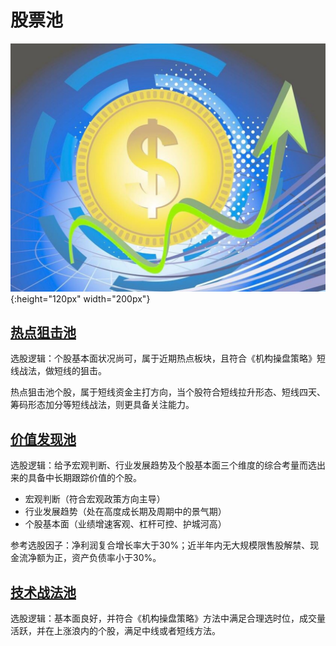 # 股票池

![股票池](../../images/jgcp/stockpool.png){:height="120px" width="200px"}

## [热点狙击池](./part1.md)

选股逻辑：个股基本面状况尚可，属于近期热点板块，且符合《机构操盘策略》短线战法，做短线的狙击。

热点狙击池个股，属于短线资金主打方向，当个股符合短线拉升形态、短线四天、筹码形态加分等短线战法，则更具备关注能力。

## [价值发现池](./part2.md)

选股逻辑：给予宏观判断、行业发展趋势及个股基本面三个维度的综合考量而选出来的具备中长期跟踪价值的个股。

- 宏观判断（符合宏观政策方向主导）
- 行业发展趋势（处在高度成长期及周期中的景气期）
- 个股基本面（业绩增速客观、杠杆可控、护城河高）

参考选股因子：净利润复合增长率大于30%；近半年内无大规模限售股解禁、现金流净额为正，资产负债率小于30%。

## [技术战法池](./part3.md)

选股逻辑：基本面良好，并符合《机构操盘策略》方法中满足合理选时位，成交量活跃，并在上涨浪内的个股，满足中线或者短线方法。
